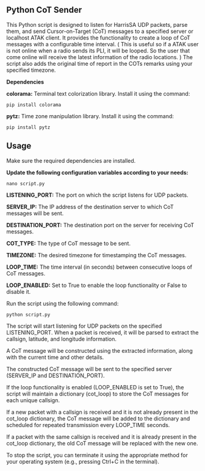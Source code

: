 

## Python CoT Sender

This Python script is designed to listen for HarrisSA UDP packets, parse them, and send Cursor-on-Target (CoT) messages to a specified server or localhost ATAK client. It provides the functionality to create a loop of CoT messages with a configurable time interval. ( This is useful so if a ATAK user is not online when a radio sends its PLI, it will be looped. So the user that come online will receive the latest information of the radio locations. ) The script also adds the original time of report in the COTs remarks using your specified timezone.

**Dependencies**

**colorama:** Terminal text colorization library. Install it using the command: 

    pip install colorama

**pytz:** Time zone manipulation library. Install it using the command: 

    pip install pytz

## Usage

Make sure the required dependencies are installed.

**Update the following configuration variables according to your needs:**

    nano script.py

**LISTENING_PORT:** The port on which the script listens for UDP packets.

**SERVER_IP:** The IP address of the destination server to which CoT messages will be sent.

**DESTINATION_PORT:** The destination port on the server for receiving CoT messages.

**COT_TYPE:** The type of CoT message to be sent.

**TIMEZONE:** The desired timezone for timestamping the CoT messages.

**LOOP_TIME:** The time interval (in seconds) between consecutive loops of CoT messages.

**LOOP_ENABLED:** Set to True to enable the loop functionality or False to disable it.


Run the script using the following command: 

    python script.py

The script will start listening for UDP packets on the specified LISTENING_PORT. When a packet is received, it will be parsed to extract the callsign, latitude, and longitude information.

A CoT message will be constructed using the extracted information, along with the current time and other details.

The constructed CoT message will be sent to the specified server (SERVER_IP and DESTINATION_PORT).

If the loop functionality is enabled (LOOP_ENABLED is set to True), the script will maintain a dictionary (cot_loop) to store the CoT messages for each unique callsign.

If a new packet with a callsign is received and it is not already present in the cot_loop dictionary, the CoT message will be added to the dictionary and scheduled for repeated transmission every LOOP_TIME seconds.

If a packet with the same callsign is received and it is already present in the cot_loop dictionary, the old CoT message will be replaced with the new one.

To stop the script, you can terminate it using the appropriate method for your operating system (e.g., pressing Ctrl+C in the terminal).
